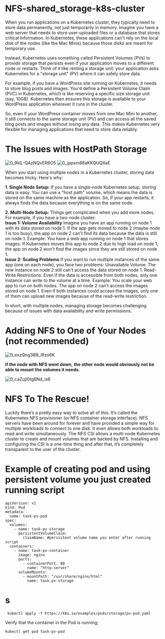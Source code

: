 # NFS-shared_storage-k8s-cluster
When you run applications on a Kubernetes cluster, they typically need to store data permanently, not just temporarily in memory. Imagine you have a web server that needs to store user-uploaded files or a database that stores critical information. In Kubernetes, these applications can't rely on the local disk of the nodes (like the Mac Minis) because those disks are meant for temporary use.

Instead, Kubernetes uses something called Persistent Volumes (PVs) to provide storage that persists even if your application moves to a different node or restarts. Think of it like renting a storage unit: your application asks Kubernetes for a "storage unit" (PV) where it can safely store data.

For example, if you have a WordPress site running on Kubernetes, it needs to store blog posts and images. You'd define a Persistent Volume Claim (PVC) in Kubernetes, which is like reserving a specific size storage unit (say, 10GB). Kubernetes then ensures this storage is available to your WordPress application wherever it runs in the cluster.

So, even if your WordPress container moves from one Mac Mini to another, it still connects to the same storage unit (PV) and can access all the saved blog posts and images without losing any data. This makes Kubernetes very flexible for managing applications that need to store data reliably.

# The Issues with HostPath Storage

![0_9kIL-QAzNQvER6O5](https://github.com/Gonelastvirus/NFS-shared_storage-k8s-cluster/assets/67478827/deb1093b-bb25-4ac7-b7cb-86f20c7a605a)
![0_jppxm88aKKQUQXaE](https://github.com/Gonelastvirus/NFS-shared_storage-k8s-cluster/assets/67478827/dab20d0f-2c9a-41ea-bcbc-9ad2eb166ac2)

When you start using multiple nodes in a Kubernetes cluster, storing data becomes tricky. Here's why:

<b>1. Single Node Setup:</b>
    If you have a single-node Kubernetes setup, storing data is easy. You can use a "host path" volume, which means the data is stored on the same machine as the application. So, if your app restarts, it always finds the data because everything is on the same node.

<b>2. Multi-Node Setup:</b>
    Things get complicated when you add more nodes. For example, if you have a two-node cluster:<br>
      <b>  Issue 1: Volume Availability</b>
        Imagine you have an app running on node 1 with its data stored on node 1. If the app gets moved to node 2 (maybe node 1 is too busy), the app on node 2 can't find its data because the data is still on node 1.
            Example: You have a web app running on node 1 that stores images. If Kubernetes moves this app to node 2 due to high load on node 1, the app on node 2 won't find the images since they are still stored on node 1.
     <br> <b>  Issue 2: Scaling Problems</b>
        If you want to run multiple instances of the same app (one on each node), you face two problems:
            Unavailable Volume: The new instance on node 2 still can't access the data stored on node 1.
            Read-Write Restrictions: Even if the data is accessible from both nodes, only one instance can write to the volume at a time.
            Example: You scale your web app to run on both nodes. The app on node 2 can't access the images stored on node 1. Even if both instances could access the images, only one of them can upload new images because of the read-write restriction.

In short, with multiple nodes, managing storage becomes challenging because of issues with data availability and write permissions.

# Adding NFS to One of Your Nodes (not recommended)

![0_exzQng3B8_iRzo6K](https://github.com/Gonelastvirus/NFS-shared_storage-k8s-cluster/assets/67478827/e219791f-ee82-446f-af8f-c050c88d8789)

<b>if the node with NFS went down, the other node would obviously not be able to mount the volumes it needs.</b>

![0_caZujI0tg6Nd_ix6](https://github.com/Gonelastvirus/NFS-shared_storage-k8s-cluster/assets/67478827/11c0fcf3-b976-4515-ba85-578e700084cf)


# NFS To The Rescue!

Luckily there’s a pretty easy way to solve all of this. It’s called the Kubernetes NFS provisioner (or NFS container storage interface). NFS servers have been around for forever and have provided a simple way for multiple workloads to connect to one disk. It even allows both workloads to read and write simultaneously. The NFS CSI allows a multi-node Kubernetes cluster to create and mount volumes that are backed by NFS. Installing and configuring the CSI is a one-time thing and after that, it’s completely transparent to the user of the cluster.
# Example of creating pod and using persistent volume  you just created running script
    apiVersion: v1
    kind: Pod
    metadata:
      name: task-pv-pod
    spec:
      volumes:
        - name: task-pv-storage
          persistentVolumeClaim:
            claimName: #persistent volume name you enter after running script
      containers:
        - name: task-pv-container
          image: nginx
          ports:
            - containerPort: 80
              name: "http-server"
          volumeMounts:
            - mountPath: "/usr/share/nginx/html"
              name: task-pv-storage
# s
     kubectl apply -f https://k8s.io/examples/pods/storage/pv-pod.yaml
    
Verify that the container in the Pod is running;

    kubectl get pod task-pv-pod





